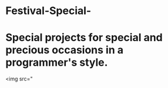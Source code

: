 # Festival-Special-
Special projects for special and precious occasions in a programmer's style.
===================================================================================================================================================================================
<img src="
